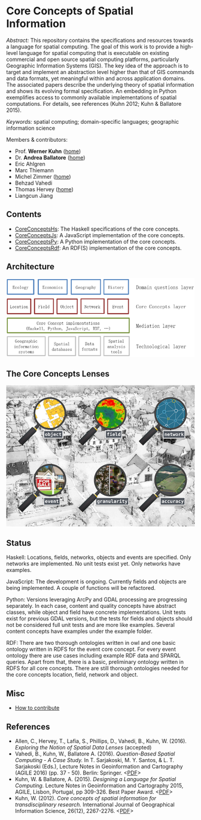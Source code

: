 Core Concepts of Spatial Information
=============================================
*Abstract:* This repository contains the specifications and resources towards a language for spatial computing.
The goal of this work is to provide a high-level language for spatial computing that is executable
on existing commercial and open source spatial computing platforms,
particularly Geographic Information Systems (GIS).
The key idea of the approach is to target and implement an abstraction level higher
than that of GIS commands and data formats, yet meaningful within and across
application domains. The associated papers describe the underlying theory of spatial
information and shows its evolving formal specification. An embedding in Python
exemplifies access to commonly available implementations of spatial computations.
For details, see references (Kuhn 2012; Kuhn & Ballatore 2015).

*Keywords:* spatial computing; domain-specific languages; geographic information science

Members & contributors:
* Prof. **Werner Kuhn** ([home](http://geog.ucsb.edu/~kuhn))
* Dr. **Andrea Ballatore** ([home](http://sites.google.com/site/andreaballatore))
* Eric Ahlgren
* Marc Thiemann
* Michel Zimmer ([home](https://www.mzimmer.net))
* Behzad Vahedi
* Thomas Hervey ([home](http://www.thervey.me))
* Liangcun Jiang


Contents
----------------------
- [CoreConceptsHs](CoreConceptsHs): The Haskell specifications of the core concepts.
- [CoreConceptsJs](CoreConceptsJs): A JavaScript implementation of the core concepts.
- [CoreConceptsPy](CoreConceptsPy): A Python implementation of the core concepts.
- [CoreConceptsRdf](CoreConceptsRdf): An RDF(S) implementation of the core concepts.


Architecture
----------------------
![Core Concepts architecture](figures/CoreConceptsArchitecture.png "Core Concepts architecture")

The Core Concepts Lenses
----------------------
![Core Concepts lenses](figures/CoreConceptsLenses_thumbnail.png "Core Concepts lenses")

Status
------
Haskell: Locations, fields, networks, objects and events are specified. Only networks are implemented. No unit tests exist yet. Only networks have examples.

JavaScript: The development is ongoing. Currently fields and objects are being implemented. A couple of functions will be refactored.

Python: Versions leveraging ArcPy and GDAL processing are progressing separately. In each case, content and quality concepts have abstract classes, while object and field have concrete implementations. Unit tests exist for previous GDAL versions, but the tests for fields and objects should not be considered full unit tests and are more like examples. Several content concepts have examples under the example folder.

RDF: There are two thorough ontologies written in owl and one basic ontology written in RDFS for the event core concept. For every event ontology there are use cases including example RDF data and SPARQL queries. Apart from that, there is a basic, preliminary ontology written in RDFS for all core concepts.
There are still thorough ontologies needed for the core concepts location, field, network and object.

<!-- TODO -->
<!-- ---- -->
<!-- - [Haskell] Rewrite NetworkImpl.Edge as a combination of ID, source, target and weight -->

Misc
----------------------
- [How to contribute](CONTRIBUTING.md)

References
----------
- Allen, C., Hervey, T., Lafia, S., Phillips, D., Vahedi, B., Kuhn, W. (2016). *Exploring the Notion of Spatial Data Lenses* (accepted)
- Vahedi, B., Kuhn, W., Ballatore A. (2016). *Question-Based Spatial Computing - A Case Study.* In T. Sarjakoski, M. Y. Santos, & L. T. Sarjakoski (Eds.), Lecture Notes in Geoinformation and Cartography (AGILE 2016) (pp. 37 - 50). Berlin: Springer. <[PDF](https://link.springer.com/chapter/10.1007/978-3-319-33783-8_3)>
- Kuhn, W. & Ballatore, A. (2015). *Designing a Language for Spatial Computing.* Lecture Notes in Geoinformation and Cartography 2015, AGILE, Lisbon, Portugal, pp 309-326. Best Paper Award. <[PDF](http://escholarship.org/uc/item/04q9q6wm)>
- Kuhn, W. (2012). *Core concepts of spatial information for transdisciplinary research.* International Journal of Geographical Information Science, 26(12), 2267-2276. <[PDF](http://ifgi.uni-muenster.de/~kuhn/research/publications/pdfs/refereed%20journals/IJGIS%202012.pdf)>
